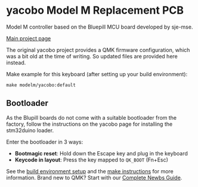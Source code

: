 # yacobo Model M Replacement PCB

Model M controller based on the Bluepill MCU board developed by sje-mse.

[Main project page](https://github.com/sje-mse/yacobo)

The original yacobo project provides a QMK firmware configuration, which was a
bit old at the time of writing. So updated files are provided here instead.

<!--
* Keyboard Maintainer: [wlhlm](https://github.com/wlhlm)
* Hardware Supported: yacobo v1
* Hardware Availability: orderable through PCB fab houses using provided gerber files
-->

Make example for this keyboard (after setting up your build environment):

    make modelm/yacobo:default

## Bootloader

As the Blupill boards do not come with a suitable bootloader from the factory,
follow the instructions on the yacobo page for installing the stm32duino loader.

Enter the bootloader in 3 ways:

* **Bootmagic reset**: Hold down the Escape key and plug in the keyboard
* **Keycode in layout**: Press the key mapped to `QK_BOOT` (Fn+Esc)

See the [build environment setup](https://docs.qmk.fm/#/getting_started_build_tools)
and the [make instructions](https://docs.qmk.fm/#/getting_started_make_guide)
for more information. Brand new to QMK? Start with our
[Complete Newbs Guide](https://docs.qmk.fm/#/newbs).
